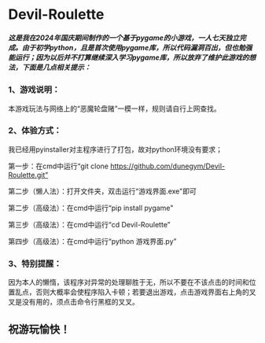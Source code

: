 # Devil-Roulette
##### 这是我在2024年国庆期间制作的一个基于pygame的小游戏，一人七天独立完成。由于初学python，且是首次使用pygame库，所以代码漏洞百出，但也勉强能运行；因为以后并不打算继续深入学习pygame库，所以放弃了维护此游戏的想法，下面是几点相关提示：

### 1、游戏说明：

本游戏玩法与网络上的“恶魔轮盘赌”一模一样，规则请自行上网查找。


### 2、体验方式：

我已经用pyinstaller对主程序进行了打包，故对python环境没有要求；

第一步：在cmd中运行“git clone https://github.com/dunegym/Devil-Roulette.git”

第二步（懒人法）：打开文件夹，双击运行“游戏界面.exe"即可

第二步（高级法）：在cmd中运行“pip install pygame"

第三步（高级法）：在cmd中运行“cd Devil-Roulette”

第四步（高级法）：在cmd中运行“python 游戏界面.py”


### 3、特别提醒：

因为本人的懒惰，该程序对异常的处理聊胜于无，所以不要在不该点击的时间和位置乱点，否则大概率会使程序陷入卡顿；若要退出游戏，点击游戏界面右上角的叉叉是没有用的，须点击命令行黑框的叉叉。


## 祝游玩愉快！

